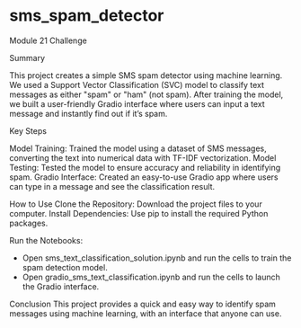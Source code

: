 # sms_spam_detector
Module 21 Challenge

Summary

This project creates a simple SMS spam detector using machine learning. We used a Support Vector Classification (SVC) model to classify text messages as either "spam" or "ham" (not spam). After training the model, we built a user-friendly Gradio interface where users can input a text message and instantly find out if it’s spam.

Key Steps

Model Training: Trained the model using a dataset of SMS messages, converting the text into numerical data with TF-IDF vectorization.
Model Testing: Tested the model to ensure accuracy and reliability in identifying spam.
Gradio Interface: Created an easy-to-use Gradio app where users can type in a message and see the classification result.

How to Use
Clone the Repository: Download the project files to your computer.
Install Dependencies: Use pip to install the required Python packages.

Run the Notebooks:
 - Open sms_text_classification_solution.ipynb and run the cells to train the spam detection model.
 - Open gradio_sms_text_classification.ipynb and run the cells to launch the Gradio interface.

Conclusion
This project provides a quick and easy way to identify spam messages using machine learning, with an interface that anyone can use.
